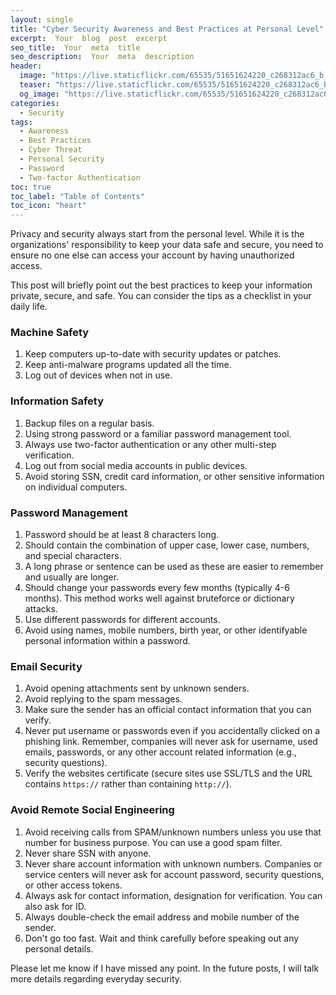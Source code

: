 ```yaml
---
layout: single
title: "Cyber Security Awareness and Best Practices at Personal Level"
excerpt:  Your  blog  post  excerpt  
seo_title:  Your  meta  title  
seo_description:  Your  meta  description
header:
  image: "https://live.staticflickr.com/65535/51651624220_c268312ac6_b.jpg"
  teaser: "https://live.staticflickr.com/65535/51651624220_c268312ac6_b.jpg"
  og_image: "https://live.staticflickr.com/65535/51651624220_c268312ac6_b.jpg"
categories:
  - Security
tags:
  - Awareness
  - Best Practices
  - Cyber Threat
  - Personal Security
  - Password
  - Two-factor Authentication
toc: true
toc_label: "Table of Contents"
toc_icon: "heart"
---
```




Privacy and security always start from the personal level. While it is the organizations' responsibility to keep your data safe and secure, you need to ensure no one else can access your account by having unauthorized access.

This post will briefly point out the best practices to keep your information private, secure, and safe. You can consider the tips as a checklist in your daily life.

### Machine Safety
1. Keep computers up-to-date with security updates or patches.
2. Keep anti-malware programs updated all the time.
3. Log out of devices when not in use.

### Information Safety
1. Backup files on a regular basis.
2. Using strong password or a familiar password management tool.
3. Always use two-factor authentication or any other multi-step verification.
4. Log out from social media accounts in public devices.
5. Avoid storing SSN, credit card information, or other sensitive information on individual computers.


### Password Management
1. Password should be at least 8 characters long.
2. Should contain the combination of upper case, lower case, numbers, and special characters.
3. A long phrase or sentence can be used as these are easier to remember and usually are longer.
4. Should change your passwords every few months (typically 4-6 months). This method works well against bruteforce or dictionary attacks.
5. Use different passwords for different accounts.
6. Avoid using names, mobile numbers, birth year, or other identifyable personal information within a password.


### Email Security
1. Avoid opening attachments sent by unknown senders.
2. Avoid replying to the spam messages.
3. Make sure the sender has an official contact information that you can verify.
4. Never put username or passwords even if you accidentally clicked on a phishing link. Remember, companies will never ask for username, used emails, passwords, or any other account related information (e.g., security questions).
5. Verify the websites certificate (secure sites use SSL/TLS and the URL contains `https://` rather than containing `http://`).


### Avoid Remote Social Engineering
1. Avoid receiving calls from SPAM/unknown numbers unless you use that number for business purpose. You can use a good spam filter.
2. Never share SSN with anyone.
3.  Never share account information with unknown numbers. Companies or service centers will never ask for account password, security questions, or other access tokens.
4. Always ask for contact information, designation for verification. You can also ask for ID.
5. Always double-check the email address and mobile number of the sender.
6. Don't go too fast. Wait and think carefully before speaking out any personal details.

Please let me know if I have missed any point. In the future posts, I will talk more details regarding everyday security.
<!--stackedit_data:
eyJoaXN0b3J5IjpbMTIyNDQ5NzcxMl19
-->